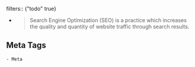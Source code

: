 filters:: {"todo" true}

-
  > Search Engine Optimization (SEO) is a practice which increases the quality and quantity of website traffic through search results.
## Meta Tags
	- Meta